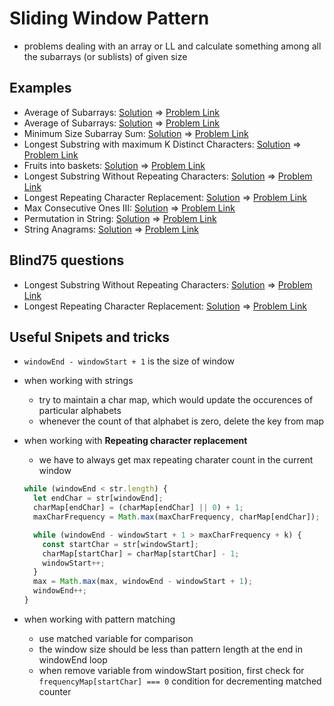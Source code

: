 # Sliding Window Pattern

- problems dealing with an array or LL and calculate something among all the subarrays (or sublists) of given size

## Examples

- Average of Subarrays: [Solution](/src/sliding-window/average-of-subarrays.ts) => [Problem Link](https://leetcode.com/problems/maximum-average-subarray-i/)
- Average of Subarrays: [Solution](/src/sliding-window/average-of-subarrays.ts) => [Problem Link](https://leetcode.com/problems/maximum-average-subarray-i/)
- Minimum Size Subarray Sum: [Solution](/src/sliding-window/smallest-subarray-sum.ts) => [Problem Link](https://leetcode.com/problems/minimum-size-subarray-sum/)
- Longest Substring with maximum K Distinct Characters: [Solution](/src/sliding-window/longest-substring-with-k-distinct-chars.ts) => [Problem Link](https://www.educative.io/courses/grokking-the-coding-interview/YQQwQMWLx80)
- Fruits into baskets: [Solution](/src/sliding-window/fruit-baskets.ts) => [Problem Link](https://leetcode.com/problems/fruit-into-baskets/)
- Longest Substring Without Repeating Characters: [Solution](/src/sliding-window/longest-non-repeating-substring.ts) => [Problem Link](https://leetcode.com/problems/longest-substring-without-repeating-characters/)
- Longest Repeating Character Replacement: [Solution](/src/sliding-window/longest-repeating-substring-replacment.ts) => [Problem Link](https://leetcode.com/problems/longest-repeating-character-replacement/)
- Max Consecutive Ones III: [Solution](/src/sliding-window/longest-subarray-after-replacement.ts) => [Problem Link](https://leetcode.com/problems/max-consecutive-ones-iii/)
- Permutation in String: [Solution](/src/sliding-window/permutation-string.ts) => [Problem Link](https://leetcode.com/problems/permutation-in-string/)
- String Anagrams: [Solution](/src/sliding-window/string-anagram.ts) => [Problem Link](https://leetcode.com/problems/find-all-anagrams-in-a-string/)

## Blind75 questions

- Longest Substring Without Repeating Characters: [Solution](/src/sliding-window/longest-non-repeating-substring.ts) => [Problem Link](https://leetcode.com/problems/longest-substring-without-repeating-characters/)
- Longest Repeating Character Replacement: [Solution](/src/sliding-window/longest-repeating-substring-replacment.ts) => [Problem Link](https://leetcode.com/problems/longest-repeating-character-replacement/)

## Useful Snipets and tricks

- `windowEnd - windowStart + 1` is the size of window
- when working with strings
  - try to maintain a char map, which would update the occurences of particular alphabets
  - whenever the count of that alphabet is zero, delete the key from map
- when working with **Repeating character replacement**

  - we have to always get max repeating charater count in the current window

  ```js
  while (windowEnd < str.length) {
    let endChar = str[windowEnd];
    charMap[endChar] = (charMap[endChar] || 0) + 1;
    maxCharFrequency = Math.max(maxCharFrequency, charMap[endChar]);

    while (windowEnd - windowStart + 1 > maxCharFrequency + k) {
      const startChar = str[windowStart];
      charMap[startChar] = charMap[startChar] - 1;
      windowStart++;
    }
    max = Math.max(max, windowEnd - windowStart + 1);
    windowEnd++;
  }
  ```

- when working with pattern matching
  - use matched variable for comparison
  - the window size should be less than pattern length at the end in windowEnd loop
  - when remove variable from windowStart position, first check for `frequencyMap[startChar] === 0` condition for decrementing matched counter
